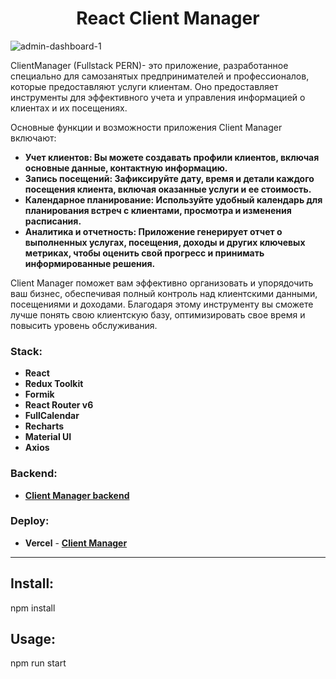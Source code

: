 <h1 align="center">React Client Manager</h1>

![admin-dashboard-1](https://github.com/AzamatTash/React-ClientManager-frontend/assets/91409425/cfa4c158-d941-4952-aabf-6bb94c8665ea)


ClientManager (Fullstack PERN)- это приложение, разработанное специально для самозанятых предпринимателей и профессионалов, которые предоставляют услуги клиентам. Оно предоставляет инструменты для эффективного учета и управления информацией о клиентах и их посещениях.

Основные функции и возможности приложения Client Manager включают:

<ul>
  <li>
    <b>Учет клиентов: Вы можете создавать профили клиентов, включая основные данные, контактную информацию.</b>
  </li>
  <li>
    <b>Запись посещений: Зафиксируйте дату, время и детали каждого посещения клиента, включая оказанные услуги и ее стоимость.</b>
  </li>
  <li>
    <b>Календарное планирование: Используйте удобный календарь для планирования встреч с клиентами, просмотра и изменения расписания.</b>
  </li>
  <li>
    <b>Аналитика и отчетность: Приложение генерирует отчет о выполненных услугах, посещения, доходы и других ключевых метриках, чтобы оценить свой прогресс и принимать информированные решения.</b>
  </li>
</ul>

Client Manager поможет вам эффективно организовать и упорядочить ваш бизнес, обеспечивая полный контроль над клиентскими данными, посещениями и доходами. Благодаря этому инструменту вы сможете лучше понять свою клиентскую базу, оптимизировать свое время и повысить уровень обслуживания.

<h3 align="left">Stack:</h3>

<ul>
  <li>
    <b>React</b>
  </li>
  <li>
    <b>Redux Toolkit</b>
  </li>
  <li>
    <b>Formik</b>
  </li>
  <li>
    <b>React Router v6</b>
  </li>
  <li>
    <b>FullCalendar</b>
  </li>
  <li>
    <b>Recharts</b>
  </li>
  <li>
    <b>Material UI</b>
  </li>
  <li>
    <b>Axios</b>
  </li>
</ul>

<h3 align="left">Backend:</h3>

<ul>
  <li>
    <a href="https://github.com/AzamatTash/React-ClientManager-backend"><b>Client Manager backend</b></a>
  </li>
</ul>

<h3 align="left">Deploy:</h3>

<ul>
  <li>
    <b>Vercel</b> -  <a href="react-admin-dashboard-blond.vercel.app/"> <b>Client Manager</b> </a>
  </li>
</ul>

<hr>

<h2>Install:</h2>
<p>npm install</p>

<h2>Usage:</h2>
<p>npm run start</p>
